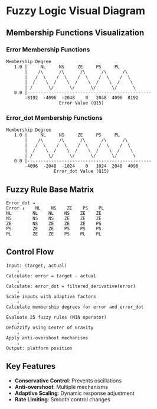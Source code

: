 # Fuzzy Logic Visual Diagram

## Membership Functions Visualization

### Error Membership Functions
```
Membership Degree
   1.0 |     NL     NS     ZE     PS     PL
       |    /\      /\      /\      /\      /\
       |   /  \    /  \    /  \    /  \    /  \
       |  /    \  /    \  /    \  /    \  /    \
       | /      \/      \/      \/      \/      \
   0.0 |-----------------------------------------------
       -8192  -4096  -2048    0   2048  4096  8192
                    Error Value (Q15)
```

### Error_dot Membership Functions
```
Membership Degree
   1.0 |     NL     NS     ZE     PS     PL
       |    /\      /\      /\      /\      /\
       |   /  \    /  \    /  \    /  \    /  \
       |  /    \  /    \  /    \  /    \  /    \
       | /      \/      \/      \/      \/      \
   0.0 |-----------------------------------------------
       -4096  -2048  -1024    0   1024  2048  4096
                  Error_dot Value (Q15)
```

## Fuzzy Rule Base Matrix

```
Error_dot →
Error ↓    NL    NS    ZE    PS    PL
NL        NL    NL    NS    ZE    ZE
NS        NS    NS    ZE    ZE    ZE  
ZE        NS    ZE    ZE    ZE    PS
PS        ZE    ZE    PS    PS    PS
PL        ZE    ZE    PS    PL    PL
```

## Control Flow

```
Input: (target, actual)
    ↓
Calculate: error = target - actual
    ↓
Calculate: error_dot = filtered_derivative(error)
    ↓
Scale inputs with adaptive factors
    ↓
Calculate membership degrees for error and error_dot
    ↓
Evaluate 25 fuzzy rules (MIN operator)
    ↓
Defuzzify using Center of Gravity
    ↓
Apply anti-overshoot mechanisms
    ↓
Output: platform position
```

## Key Features

- **Conservative Control**: Prevents oscillations
- **Anti-overshoot**: Multiple mechanisms
- **Adaptive Scaling**: Dynamic response adjustment
- **Rate Limiting**: Smooth control changes 